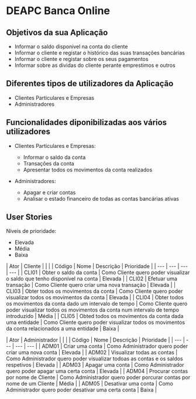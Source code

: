# DEAPC Banca Online

## Objetivos da sua Aplicação

- Informar o saldo disponivel na conta do cliente
- Informar o cliente e registar o histórico das suas transações bancárias
- Informar o cliente e registar sobre os seus pagamentos
- Informar sobre as dividas do cliente perante emprestimos e outros

## Diferentes tipos de utilizadores da Aplicação

- Clientes Particulares e Empresas
- Administradores

## Funcionalidades diponibilizadas aos vários utilizadores

- Clientes Particulares e Empresas:
    - Informar o saldo da conta
    - Transações da conta
    - Apresentar todos os movimentos da conta realizados

- Administradores:
    - Apagar e criar contas
    - Analisar o estado financeiro de todas as contas bancárias ativas

## User Stories

Níveis de prioridade:

- Elevada
- Média
- Baixa

| Ator   | Cliente                                                       |                                                                                                           |            |
| Código | Nome                                                          | Descrição                                                                                                 | Prioridade |
| ---    | ---                                                           | ---                                                                                                       | ---        |
| CLI01  | Obter o saldo da conta                                        | Como Cliente quero poder visualizar o saldo que tenho disponível na conta                                 | Elevada    |
| CLI02  | Efetuar uma transação                                         | Como Cliente quero criar uma nova transação                                                               | Elevada    |
| CLI03  | Obter todos os movimentos da conta                            | Como Cliente quero poder visualizar todos os movimentos da conta                                          | Elevada    |
| CLI04  | Obter todos os movimentos da conta dado um intervalo de tempo | Como Cliente quero poder visualizar todos os movimentos da conta num intervalo de tempo introduzido       | Média      |
| CLI05  | Obted todos os movimentos da conta dada uma entidade          | Como Cliente quero poder visualizar todos os movimentos da conta relacionados a uma entidade              | Baixa      |

| Ator   | Administrador                       |                                                                                   |            |
| Código | Nome                                | Descrição                                                                         | Prioridade |
| ---    | ---                                 | ---                                                                               | ---        |
| ADM01  | Criar uma conta                     | Como Administrador quero poder criar uma nova conta                               | Elevada    |
| ADM02  | Visualizar todas as contas          | Como Administrador quero poder visualizar todoas as contas e os saldos respetivos | Elevada    |
| ADM03  | Apagar uma conta                    | Como Administrador quero poder apagar uma certa conta                             | Elevada    |
| ADM04  | Procurar contas por nome de Cliente | Como Administrador quero poder porcurar contas por nome de um Cliente             | Média      |
| ADM05  | Desativar uma conta                 | Como Administrador quero poder desativar uma certa conta                          | Baixa      |
